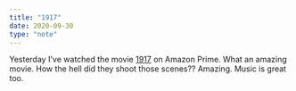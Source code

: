 ```yaml
---
title: "1917"
date: 2020-09-30
type: "note"
---
```


Yesterday I've watched the movie <a href="https://www.imdb.com/title/tt8579674/">1917</a> on Amazon Prime. What an amazing movie. How the hell did they shoot those scenes?? Amazing. Music is great too.
